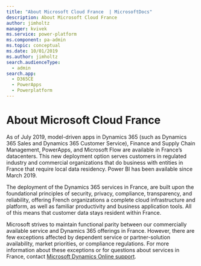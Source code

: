 ```yaml
---
title: "About Microsoft Cloud France  | MicrosoftDocs"
description: About Microsoft Cloud France
author: jimholtz
manager: kvivek
ms.service: power-platform
ms.component: pa-admin
ms.topic: conceptual
ms.date: 10/01/2019
ms.author: jimholtz
search.audienceType: 
  - admin
search.app: 
  - D365CE
  - PowerApps
  - Powerplatform
---
```

# About Microsoft Cloud France  

As of July 2019, model-driven apps in Dynamics 365 (such as Dynamics 365 Sales and Dynamics 365 Customer Service), Finance and Supply Chain Management, PowerApps, and Microsoft Flow are available in France’s datacenters. This new deployment option serves customers in regulated industry and commercial organizations that do business with entities in France that require local data residency. Power BI has been available since March 2019.

The deployment of the Dynamics 365 services in France, are built upon the foundational principles of security, privacy, compliance, transparency, and reliability, offering French organizations a complete cloud infrastructure and platform, as well as familiar productivity and business application tools. All of this means that customer data stays resident within France.

Microsoft strives to maintain functional parity between our commercially available service and Dynamics 365 offerings in France. However, there are few exceptions affected by dependent service or partner-solution availability, market priorities, or compliance regulations. For more information about these exceptions or for questions about services in France, contact [Microsoft Dynamics Online support](https://dynamics.microsoft.com/support/).

